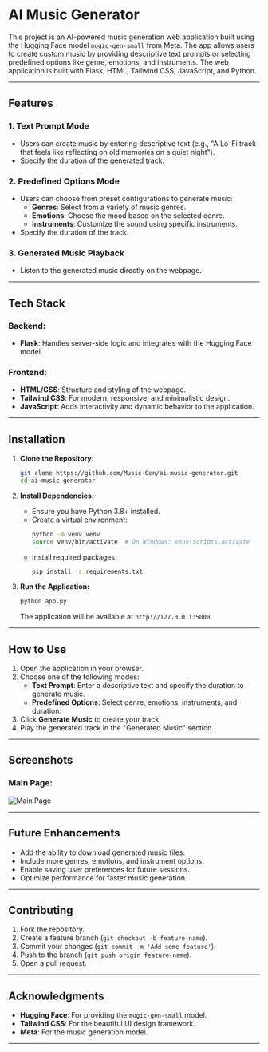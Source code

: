 # AI Music Generator

This project is an AI-powered music generation web application built using the Hugging Face model `mugic-gen-small` from Meta. The app allows users to create custom music by providing descriptive text prompts or selecting predefined options like genre, emotions, and instruments. The web application is built with Flask, HTML, Tailwind CSS, JavaScript, and Python.

---

## Features

### 1. **Text Prompt Mode**
   - Users can create music by entering descriptive text (e.g., "A Lo-Fi track that feels like reflecting on old memories on a quiet night").
   - Specify the duration of the generated track.

### 2. **Predefined Options Mode**
   - Users can choose from preset configurations to generate music:
     - **Genres**: Select from a variety of music genres.
     - **Emotions**: Choose the mood based on the selected genre.
     - **Instruments**: Customize the sound using specific instruments.
   - Specify the duration of the track.

### 3. **Generated Music Playback**
   - Listen to the generated music directly on the webpage.

---

## Tech Stack

### Backend:
- **Flask**: Handles server-side logic and integrates with the Hugging Face model.

### Frontend:
- **HTML/CSS**: Structure and styling of the webpage.
- **Tailwind CSS**: For modern, responsive, and minimalistic design.
- **JavaScript**: Adds interactivity and dynamic behavior to the application.

---

## Installation

1. **Clone the Repository:**
   ```bash
   git clone https://github.com/Music-Gen/ai-music-generator.git
   cd ai-music-generator
   ```

2. **Install Dependencies:**
   - Ensure you have Python 3.8+ installed.
   - Create a virtual environment:
     ```bash
     python -m venv venv
     source venv/bin/activate  # On Windows: venv\Scripts\activate
     ```
   - Install required packages:
     ```bash
     pip install -r requirements.txt
     ```

3. **Run the Application:**
   ```bash
   python app.py
   ```
   The application will be available at `http://127.0.0.1:5000`.

---

## How to Use

1. Open the application in your browser.
2. Choose one of the following modes:
   - **Text Prompt**: Enter a descriptive text and specify the duration to generate music.
   - **Predefined Options**: Select genre, emotions, instruments, and duration.
3. Click **Generate Music** to create your track.
4. Play the generated track in the "Generated Music" section.

---

## Screenshots

### Main Page:
![Main Page](path/to/screenshot.png)

---

## Future Enhancements

- Add the ability to download generated music files.
- Include more genres, emotions, and instrument options.
- Enable saving user preferences for future sessions.
- Optimize performance for faster music generation.

---

## Contributing

1. Fork the repository.
2. Create a feature branch (`git checkout -b feature-name`).
3. Commit your changes (`git commit -m 'Add some feature'`).
4. Push to the branch (`git push origin feature-name`).
5. Open a pull request.

---



## Acknowledgments

- **Hugging Face**: For providing the `mugic-gen-small` model.
- **Tailwind CSS**: For the beautiful UI design framework.
- **Meta**: For the music generation model.

---




